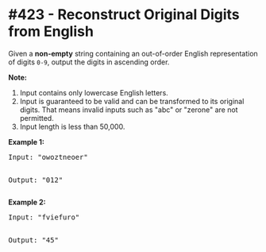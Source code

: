 # \#423 - Reconstruct Original Digits from English
<p>Given a <b>non-empty</b> string containing an out-of-order English representation of digits <code>0-9</code>, output the digits in ascending order.</p>

<p><b>Note:</b><br />
<ol>
<li>Input contains only lowercase English letters.</li>
<li>Input is guaranteed to be valid and can be transformed to its original digits. That means invalid inputs such as "abc" or "zerone" are not permitted.</li>
<li>Input length is less than 50,000.</li>
</ol>
</p>

<p><b>Example 1:</b><br />
<pre>
Input: "owoztneoer"

Output: "012"
</pre>
</p>

<p><b>Example 2:</b><br />
<pre>
Input: "fviefuro"

Output: "45"
</pre>
</p>